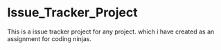# Issue_Tracker_Project
This is a issue tracker project for any project. which i have created as an assignment for coding ninjas.
